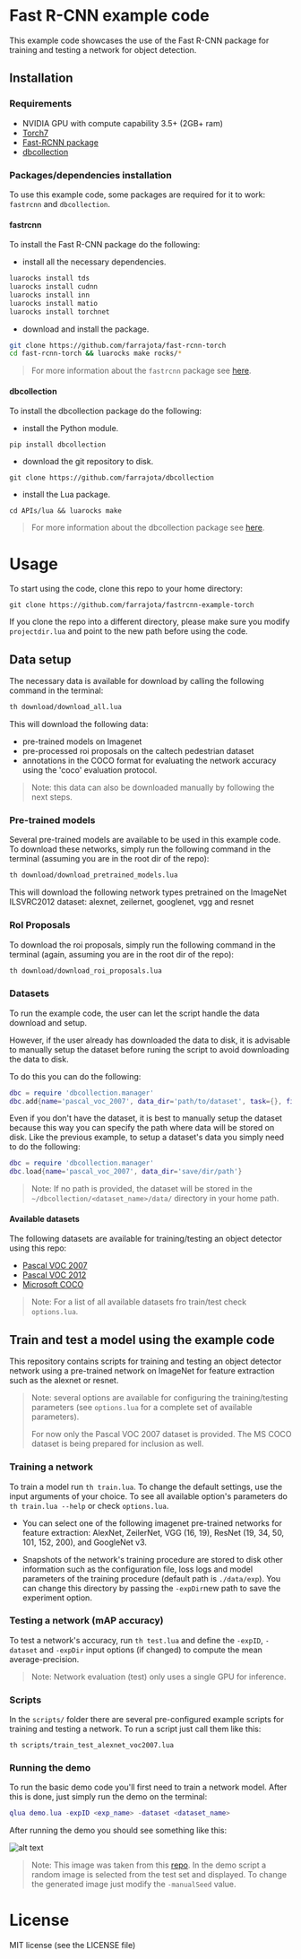 # Fast R-CNN example code

This example code showcases the use of the Fast R-CNN package for training and testing a network for object detection.


## Installation

### Requirements

- NVIDIA GPU with compute capability 3.5+ (2GB+ ram)
- [Torch7](http://torch.ch/docs/getting-started.html)
- [Fast-RCNN package](https://github.com/farrajota/fast-rcnn-torch)
- [dbcollection](https://github.com/farrajota/dbcollection)

### Packages/dependencies installation

To use this example code, some packages are required for it to work: `fastrcnn` and `dbcollection`.

#### fastrcnn

To install the Fast R-CNN package do the following:

- install all the necessary dependencies.

```bash
luarocks install tds
luarocks install cudnn
luarocks install inn
luarocks install matio
luarocks install torchnet
```

- download and install the package.

```bash
git clone https://github.com/farrajota/fast-rcnn-torch
cd fast-rcnn-torch && luarocks make rocks/*
```

> For more information about the `fastrcnn` package see [here](https://github.com/farrajota/fast-rcnn-torch).

#### dbcollection

To install the dbcollection package do the following:

- install the Python module.
```
pip install dbcollection
```

- download the git repository to disk.
```
git clone https://github.com/farrajota/dbcollection
```

- install the Lua package.
```
cd APIs/lua && luarocks make
```

> For more information about the dbcollection package see [here](https://github.com/farrajota/dbcollection).


# Usage

To start using the code, clone this repo to your home directory:

```
git clone https://github.com/farrajota/fastrcnn-example-torch
```

If you clone the repo into a different directory, please make sure you modify `projectdir.lua` and point to the new path before using the code.

## Data setup

The necessary data is available for download by calling the following command in the terminal:

```bash
th download/download_all.lua
```

This will download the following data:

- pre-trained models on Imagenet
- pre-processed roi proposals on the caltech pedestrian dataset
- annotations in the COCO format for evaluating the network accuracy using the 'coco' evaluation protocol.


> Note: this data can also be downloaded manually by following the next steps.


### Pre-trained models

Several pre-trained models are available to be used in this example code. To download these networks, simply run the following command in the terminal (assuming you are in the root dir of the repo):

```bash
th download/download_pretrained_models.lua
```

This will download the following network types pretrained on the ImageNet ILSVRC2012 dataset: alexnet, zeilernet, googlenet, vgg and resnet

### RoI Proposals

To download the roi proposals, simply run the following command in the terminal (again, assuming you are in the root dir of the repo):

```bash
th download/download_roi_proposals.lua
```

### Datasets

To run the example code, the user can let the script handle the data download and setup.

However, if the user already has downloaded the data to disk, it is advisable to manually setup the dataset before runing the script to avoid downloading the data to disk.

To do this you can do the following:

```lua
dbc = require 'dbcollection.manager'
dbc.add{name='pascal_voc_2007', data_dir='path/to/dataset', task={}, file_path={}}
```

Even if you don't have the dataset, it is best to manually setup the dataset because this way you can specify the path where data will be stored on disk. Like the previous example, to setup a dataset's data you simply need to do the following:

```lua
dbc = require 'dbcollection.manager'
dbc.load{name='pascal_voc_2007', data_dir='save/dir/path'}
```

> Note: If no path is provided, the dataset will be stored in the `~/dbcollection/<dataset_name>/data/` directory in your home path.

#### Available datasets

The following datasets are available for training/testing an object detector using this repo:

- [Pascal VOC 2007](http://host.robots.ox.ac.uk/pascal/VOC/voc2007/index.html)
- [Pascal VOC 2012](http://host.robots.ox.ac.uk/pascal/VOC/voc2012/index.html)
- [Microsoft COCO](http://mscoco.org/)

> Note: For a list of all available datasets fro train/test check `options.lua`.


## Train and test a model using the example code

This repository contains scripts for training and testing an object detector network using a pre-trained network on ImageNet for feature extraction such as the alexnet or resnet.

> Note: several options are available for configuring the training/testing parameters (see `options.lua` for a complete set of available parameters).
>
> For now only the Pascal VOC 2007 dataset is provided. The MS COCO dataset is being prepared for inclusion as well.


### Training a network

To train a model run `th train.lua`. To change the default settings, use the input arguments of your choice. To see all available option's parameters do `th train.lua --help` or check `options.lua`.

* You can select one of the following imagenet pre-trained networks for feature extraction: AlexNet, ZeilerNet, VGG (16, 19), ResNet (19, 34, 50, 101, 152, 200), and GoogleNet v3.

* Snapshots of the network's training procedure are stored to disk other information such as the configuration file, loss logs and model parameters of the training procedure (default path is `./data/exp`). You can change this directory by passing the `-expDir`new path to save the experiment option.


### Testing a network (mAP accuracy)


To test a network's accuracy, run `th test.lua` and define the `-expID`, `-dataset` and `-expDir` input options (if changed) to compute the mean average-precision.

> Note: Network evaluation (test) only uses a single GPU for inference.


### Scripts

In the `scripts/` folder there are several pre-configured example scripts for training and testing a network. To run a script just call them  like this:

```
th scripts/train_test_alexnet_voc2007.lua
```

### Running the demo

To run the basic demo code you'll first need to train a network model. After this is done, just simply run the demo on the terminal:

```lua
qlua demo.lua -expID <exp_name> -dataset <dataset_name>
```

After running the demo you should see something like this:

![alt text](data/demo/demo_detections.png "Detections with AlexNet")

> Note: This image was taken from this [repo](https://github.com/mahyarnajibi/fast-rcnn-torch). In the demo script a random image is selected from the test set and displayed. To change the generated image just modify the `-manualSeed` value.


# License

MIT license (see the LICENSE file)
